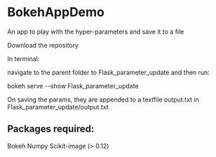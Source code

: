 # BokehAppDemo
An app to play with the hyper-parameters and save it to a file

Download the repository 

In terminal:

navigate to the parent folder to Flask_parameter_update and then run:

bokeh serve --show Flask_parameter_update

On saving the params, they are appended to a textfile output.txt in Flask_parameter_update/output.txt
## Packages required:
Bokeh
Numpy
Scikit-image (> 0.12)
